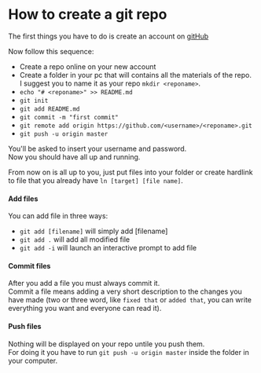 # How to create a git repo

The first things you have to do is create an account on [gitHub](www.github.com)  

Now follow this sequence:

- Create a repo online on your new account 
- Create a folder in your pc that will contains all the materials of the repo.  
I suggest you to name it as your repo `mkdir <reponame>`.  
- `echo "# <reponame>" >> README.md`
- `git init`
- `git add README.md`
- `git commit -m "first commit"`
- `git remote add origin https://github.com/<username>/<reponame>.git`
- `git push -u origin master`

You'll be asked to insert your username and password.  
Now you should have all up and running.  

From now on is all up to you, just put files into your folder or create hardlink to file that you already have `ln [target] [file name]`.  

#### Add files

You can add file in three ways:  

- `git add [filename]` will simply add [filename]
- `git add .` will add all modified file 
- `git add -i` will launch an interactive prompt to add file

#### Commit files

After you add a file you must always commit it.  
Commit a file means adding a very short description to the changes you have made (two or three word, like `fixed that` or `added that`, you can write everything you want and everyone can read it).  

#### Push files

Nothing will be displayed on your repo untile you push them.  
For doing it you have to run `git push -u origin master` inside the folder in your computer. 
